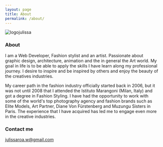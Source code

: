 ```yaml
---
layout: page
title: About
permalink: /about/
---
```


![logojulissa](https://farm9.staticflickr.com/8736/16209826113_1a3548bf0d_o.png)



### About
I am a Web Developer, Fashion stylist and an artist. Passionate about graphic design, architecture, animation and the in general the Art world. My goal in life is to be able to apply the skills I have learn along my professional journey. I desire to inspire and be inspired by others and enjoy the beauty of the creatives industries.

My career path in the fashion industry officially started back in 2006, but it was not until 2008 that I attended the Istituto Marangoni (Milan, Italy) and got a degree in Fashion Styling. I have had the opportunity to work with some of the world's top photography agency and fashion brands such as Elite Models, Art Partner, Diane Von Fürstenberg and Muzungu Sisters in Paris. The experience that I have acquired has led me to engage even more in the creative industries.

### Contact me

[julissaroa.w@gmail.com](mailto:julissaroa.w@gmail.com)
